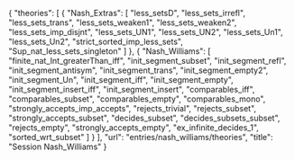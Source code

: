 {
    "theories": [
        {
            "Nash_Extras": [
                "less_setsD",
                "less_sets_irrefl",
                "less_sets_trans",
                "less_sets_weaken1",
                "less_sets_weaken2",
                "less_sets_imp_disjnt",
                "less_sets_UN1",
                "less_sets_UN2",
                "less_sets_Un1",
                "less_sets_Un2",
                "strict_sorted_imp_less_sets",
                "Sup_nat_less_sets_singleton"
            ]
        },
        {
            "Nash_Williams": [
                "finite_nat_Int_greaterThan_iff",
                "init_segment_subset",
                "init_segment_refl",
                "init_segment_antisym",
                "init_segment_trans",
                "init_segment_empty2",
                "init_segment_Un",
                "init_segment_iff",
                "init_segment_empty",
                "init_segment_insert_iff",
                "init_segment_insert",
                "comparables_iff",
                "comparables_subset",
                "comparables_empty",
                "comparables_mono",
                "strongly_accepts_imp_accepts",
                "rejects_trivial",
                "rejects_subset",
                "strongly_accepts_subset",
                "decides_subset",
                "decides_subsets_subset",
                "rejects_empty",
                "strongly_accepts_empty",
                "ex_infinite_decides_1",
                "sorted_wrt_subset"
            ]
        }
    ],
    "url": "entries/nash_williams/theories",
    "title": "Session Nash_Williams"
}